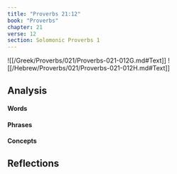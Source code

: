 ```yaml
---
title: "Proverbs 21:12"
book: "Proverbs"
chapter: 21
verse: 12
section: Solomonic Proverbs 1
---
```

![[/Greek/Proverbs/021/Proverbs-021-012G.md#Text]]
![[/Hebrew/Proverbs/021/Proverbs-021-012H.md#Text]]

## Analysis

#### Words

#### Phrases

#### Concepts

## Reflections
